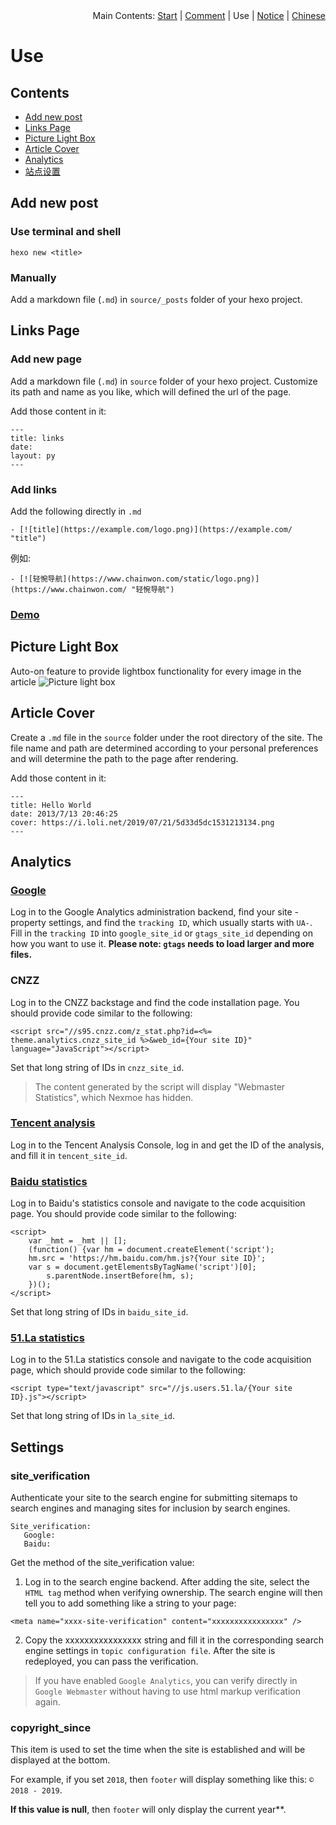 <div align="right">Main Contents: <a title="Start" href="https://github.com/nexmoe/hexo-theme-nexmoe/blob/master/WIKI/en/start.md">Start</a> | <a title="Comment" href="https://github.com/nexmoe/hexo-theme-nexmoe/blob/master/WIKI/en/comment.md">Comment</a> | Use | <a title="Notice" href="https://github.com/nexmoe/hexo-theme-nexmoe/blob/master/WIKI/en/notice.md">Notice</a> | <a title="Chinese" href="https://github.com/nexmoe/hexo-theme-nexmoe/blob/master/WIKI/use.md">Chinese</a></div>

# Use

## Contents

- [Add new post](#Add%20new%20post)
- [Links Page](#Links%20Page)
- [Picture Light Box](#Picture%20Light%20Box)
- [Article Cover](#Article%20Cover)
- [Analytics](#Analytics)
- [站点设置](#Settings)

## Add new post

### Use terminal and shell
```
hexo new <title>
```
### Manually

Add a markdown file (`.md`) in `source/_posts` folder of your hexo project.

## Links Page

### Add new page
Add a markdown file (`.md`) in `source` folder of your hexo project. Customize its path and name as you like, which will defined the url of the page.

Add those content in it:
```
---
title: links
date:
layout: py
---
```

### Add links

Add the following directly in `.md`
```
- [![title](https://example.com/logo.png)](https://example.com/ "title")
```
例如:
```
- [![轻惋导航](https://www.chainwon.com/static/logo.png)](https://www.chainwon.com/ "轻惋导航")
```
### [Demo](https://nexmoe.com/PY.html)

## Picture Light Box

Auto-on feature to provide lightbox functionality for every image in the article
![Picture light box](https://nexmoe.com/images/pasted-4.png "Picture light box")

## Article Cover

Create a `.md` file in the `source` folder under the root directory of the site. The file name and path are determined according to your personal preferences and will determine the path to the page after rendering.

Add those content in it:
```
---
title: Hello World
date: 2013/7/13 20:46:25
cover: https://i.loli.net/2019/07/21/5d33d5dc1531213134.png
---
```

## Analytics

### [Google](https://analytics.google.com)

Log in to the Google Analytics administration backend, find your site - property settings, and find the `tracking ID`, which usually starts with `UA-`.
Fill in the `tracking ID` into `google_site_id` or `gtags_site_id` depending on how you want to use it.
**Please note: `gtags` needs to load larger and more files.**

### CNZZ

Log in to the CNZZ backstage and find the code installation page. You should provide code similar to the following:
```
<script src="//s95.cnzz.com/z_stat.php?id=<%= theme.analytics.cnzz_site_id %>&web_id={Your site ID}" language="JavaScript"></script>
```
Set that long string of IDs in `cnzz_site_id`.

>The content generated by the script will display "Webmaster Statistics", which Nexmoe has hidden.

### [Tencent analysis](http://ta.qq.com)

Log in to the Tencent Analysis Console, log in and get the ID of the analysis, and fill it in `tencent_site_id`.

### [Baidu statistics](http://tongji.baidu.com/)

Log in to Baidu's statistics console and navigate to the code acquisition page. You should provide code similar to the following:
```
<script>
    var _hmt = _hmt || [];
    (function() {var hm = document.createElement('script');
    hm.src = 'https://hm.baidu.com/hm.js?{Your site ID}';
    var s = document.getElementsByTagName('script')[0];
        s.parentNode.insertBefore(hm, s);
    })();
</script>
```
Set that long string of IDs in `baidu_site_id`.

### [51.La statistics](https://www.51.la/)

Log in to the 51.La statistics console and navigate to the code acquisition page, which should provide code similar to the following:
```
<script type="text/javascript" src="//js.users.51.la/{Your site ID}.js"></script>
```
Set that long string of IDs in `la_site_id`.

## Settings

### site_verification

Authenticate your site to the search engine for submitting sitemaps to search engines and managing sites for inclusion by search engines.
```
Site_verification:
   Google:
   Baidu:
```

Get the method of the site_verification value:

1. Log in to the search engine backend. After adding the site, select the `HTML tag` method when verifying ownership. The search engine will then tell you to add something like a string to your page:
```
<meta name="xxxx-site-verification" content="xxxxxxxxxxxxxxxx" />
```
2. Copy the xxxxxxxxxxxxxxxx string and fill it in the corresponding search engine settings in `topic configuration file`. After the site is redeployed, you can pass the verification.

> If you have enabled `Google Analytics`, you can verify directly in `Google Webmaster` without having to use html markup verification again.

### copyright_since

This item is used to set the time when the site is established and will be displayed at the bottom.

For example, if you set `2018`, then `footer` will display something like this: `© 2018 - 2019`.

**If this value is null**, then `footer` will only display the current year**.